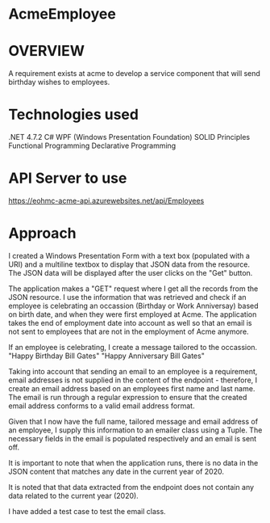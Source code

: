 # AcmeEmployee
# OVERVIEW

A requirement exists at acme to develop a service component that will send birthday wishes to employees.

# Technologies used
.NET 4.7.2
C#
WPF (Windows Presentation Foundation)
SOLID Principles
Functional Programming
Declarative Programming

# API Server to use
https://eohmc-acme-api.azurewebsites.net/api/Employees

# Approach

I created a Windows Presentation Form with a text box (populated with a URI) and a multiline textbox to display that JSON data from the resource. The JSON data will be displayed after the user clicks on the "Get" button.

The application makes a "GET" request where I get all the records from the JSON resource. I use the information that was retrieved and check if an employee is celebrating an occassion (Birthday or Work Anniversay) based on birth date, and when they were first employed at Acme. The application takes the end of employment date into account as well so that an email is not sent to employees that are not in the employment of Acme anymore. 

If an employee is celebrating, I create a message tailored to the occassion.
"Happy Birthday Bill Gates"
"Happy Anniversary Bill Gates"

Taking into account that sending an email to an employee is a requirement, email addresses is not supplied in the content of the endpoint - therefore, I create an email address based on an employees first name and last name. The email is run through a regular expression to ensure that the created email address conforms to a valid email address format.

Given that I now have the full name, tailored message and email address of an employee, I supply this information to an emailer class using a Tuple. The necessary fields in the email is populated respectively and an email is sent off.

It is important to note that when the application runs, there is no data in the JSON content that matches any date in the current year of 2020.

It is noted that that data extracted from the endpoint does not contain any data related to the current year (2020).

I have added a test case to test the email class.
